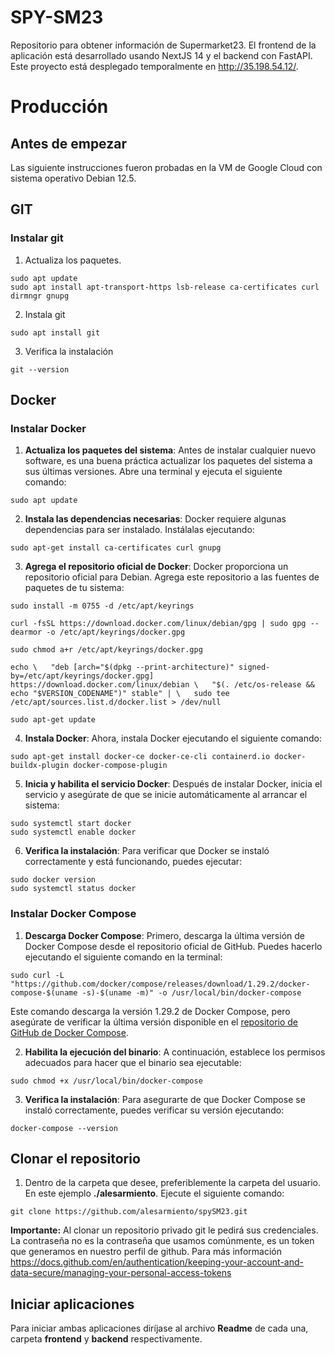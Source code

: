 # SPY-SM23
Repositorio para obtener información de Supermarket23. El frontend de la aplicación está desarrollado usando NextJS 14 y el backend con FastAPI. Este proyecto está desplegado temporalmente en http://35.198.54.12/.

# Producción

## Antes de empezar

Las siguiente instrucciones fueron probadas en la VM de Google Cloud con sistema operativo Debian 12.5.

## GIT

### Instalar git

1. Actualiza los paquetes.
```
sudo apt update
sudo apt install apt-transport-https lsb-release ca-certificates curl dirmngr gnupg
```

2. Instala git
```
sudo apt install git
```

3. Verifica la instalación
```
git --version
```


## Docker
### Instalar Docker

1. **Actualiza los paquetes del sistema**: Antes de instalar cualquier nuevo software, es una buena práctica actualizar los paquetes del sistema a sus últimas versiones. Abre una terminal y ejecuta el siguiente comando:

```
sudo apt update
```

2. **Instala las dependencias necesarias**: Docker requiere algunas dependencias para ser instalado. Instálalas ejecutando:

```
sudo apt-get install ca-certificates curl gnupg
```

3. **Agrega el repositorio oficial de Docker**: Docker proporciona un repositorio oficial para Debian. Agrega este repositorio a las fuentes de paquetes de tu sistema:

```
sudo install -m 0755 -d /etc/apt/keyrings 

curl -fsSL https://download.docker.com/linux/debian/gpg | sudo gpg --dearmor -o /etc/apt/keyrings/docker.gpg

sudo chmod a+r /etc/apt/keyrings/docker.gpg

echo \   "deb [arch="$(dpkg --print-architecture)" signed-by=/etc/apt/keyrings/docker.gpg] https://download.docker.com/linux/debian \   "$(. /etc/os-release && echo "$VERSION_CODENAME")" stable" | \   sudo tee /etc/apt/sources.list.d/docker.list > /dev/null

sudo apt-get update
```

4. **Instala Docker**: Ahora, instala Docker ejecutando el siguiente comando:

```
sudo apt-get install docker-ce docker-ce-cli containerd.io docker-buildx-plugin docker-compose-plugin
```


5. **Inicia y habilita el servicio Docker**: Después de instalar Docker, inicia el servicio y asegúrate de que se inicie automáticamente al arrancar el sistema:

```
sudo systemctl start docker
sudo systemctl enable docker
```

6. **Verifica la instalación**: Para verificar que Docker se instaló correctamente y está funcionando, puedes ejecutar:

```
sudo docker version
sudo systemctl status docker
```

### Instalar Docker Compose

1. **Descarga Docker Compose**: Primero, descarga la última versión de Docker Compose desde el repositorio oficial de GitHub. Puedes hacerlo ejecutando el siguiente comando en la terminal:

```
sudo curl -L "https://github.com/docker/compose/releases/download/1.29.2/docker-compose-$(uname -s)-$(uname -m)" -o /usr/local/bin/docker-compose
```

Este comando descarga la versión 1.29.2 de Docker Compose, pero asegúrate de verificar la última versión disponible en el [repositorio de GitHub de Docker Compose](https://github.com/docker/compose/releases).

2. **Habilita la ejecución del binario**: A continuación, establece los permisos adecuados para hacer que el binario sea ejecutable:

```
sudo chmod +x /usr/local/bin/docker-compose
```

3. **Verifica la instalación**: Para asegurarte de que Docker Compose se instaló correctamente, puedes verificar su versión ejecutando:

```
docker-compose --version
```

## Clonar el repositorio

1. Dentro de la carpeta que desee, preferiblemente la carpeta del usuario. En este ejemplo **./alesarmiento**. Ejecute el siguiente comando:

```
git clone https://github.com/alesarmiento/spySM23.git
```

**Importante:** Al clonar un repositorio privado git le pedirá sus credenciales. La contraseña no es la contraseña que usamos comúnmente, es un token que generamos en nuestro perfil de github. Para más información https://docs.github.com/en/authentication/keeping-your-account-and-data-secure/managing-your-personal-access-tokens


## Iniciar aplicaciones

Para iniciar ambas aplicaciones diríjase al archivo **Readme** de cada una, carpeta **frontend** y **backend** respectivamente.
